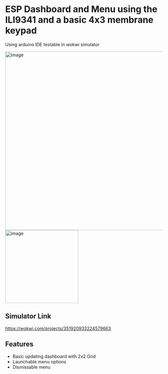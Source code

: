 # ESP Dashboard and Menu using the ILI9341 and a basic 4x3 membrane keypad

Using arduino IDE testable in wokwi simulator

<img width="569" alt="image" src="https://user-images.githubusercontent.com/15701642/209431455-bf0cc9fd-ef6e-48ca-876d-d4bd12df6147.png">
<img width="233" alt="image" src="https://user-images.githubusercontent.com/15701642/209431461-bf384003-c3e9-4c06-9f97-67de15e9a102.png">

## Simulator Link

https://wokwi.com/projects/351920933224579663

## Features
- Basic updating dashboard with 2x2 Grid
- Launchable menu options
- Dismissable menu
